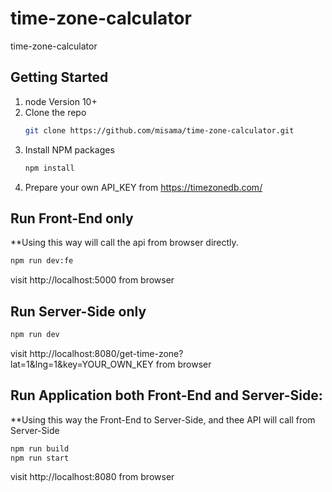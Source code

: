# time-zone-calculator
time-zone-calculator
## Getting Started
1. node Version
    10+
2. Clone the repo
   ```sh
   git clone https://github.com/misama/time-zone-calculator.git
   ```
3. Install NPM packages
   ```sh
   npm install
   ```
4. Prepare your own API_KEY from https://timezonedb.com/
## Run Front-End only
**Using this way will call the api from browser directly. 
   ```sh
   npm run dev:fe
   ```
   visit http://localhost:5000 from browser
## Run Server-Side only
   ```sh
   npm run dev
   ```
   visit http://localhost:8080/get-time-zone?lat=1&lng=1&key=YOUR_OWN_KEY from browser
## Run Application both Front-End and Server-Side: 
**Using this way the Front-End to Server-Side, and thee API will call from Server-Side
   ```sh
   npm run build
   npm run start
   ```
   visit http://localhost:8080 from browser
